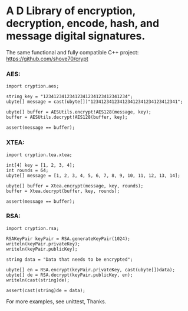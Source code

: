 # A D Library of encryption, decryption, encode, hash, and message digital signatures.

The same functional and fully compatible C++ project:
https://github.com/shove70/crypt

### AES:

```
import cryption.aes;

string key = "12341234123412341234123412341234";
ubyte[] message = cast(ubyte[])"123412341234123412341234123412341";

ubyte[] buffer = AESUtils.encrypt!AES128(message, key);
buffer = AESUtils.decrypt!AES128(buffer, key);

assert(message == buffer);
```

### XTEA:

```
import cryption.tea.xtea;

int[4] key = [1, 2, 3, 4];
int rounds = 64;
ubyte[] message = [1, 2, 3, 4, 5, 6, 7, 8, 9, 10, 11, 12, 13, 14];

ubyte[] buffer = Xtea.encrypt(message, key, rounds);
buffer = Xtea.decrypt(buffer, key, rounds);

assert(message == buffer);
```

### RSA:

```
import cryption.rsa;

RSAKeyPair keyPair = RSA.generateKeyPair(1024);
writeln(keyPair.privateKey);
writeln(keyPair.publicKey);

string data = "Data that needs to be encrypted";

ubyte[] en = RSA.encrypt(keyPair.privateKey, cast(ubyte[])data);
ubyte[] de = RSA.decrypt(keyPair.publicKey, en);
writeln(cast(string)de);

assert(cast(string)de = data);
```

For more examples, see unittest, Thanks.
